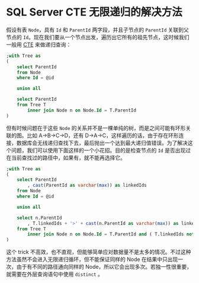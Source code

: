 # SQL Server CTE 无限递归的解决方法

假设有表 `Node`，具有 `Id` 和 `ParentId` 两字段，并且子节点的 `ParentId` 关联到父节点的 `Id`。现在我们要从一个节点出发，遍历出它所有的祖先节点，这时候我们一般用 [CTE](https://docs.microsoft.com/en-us/sql/t-sql/queries/with-common-table-expression-transact-sql) 来做递归查询：

```sql
;with Tree as
(
    select ParentId
    from Node
    where Id = @id

    union all

    select ParentId
    from Tree T
        inner join Node n on Node.Id = T.ParentId
)
```

但有时候问题在于这些 `Node` 的关系并不是一棵单纯的树，而是之间可能有环形关联的图。比如 A->B->C->D，还有 D->A->C，这样遍历的话，由于存在环形连接，数据库会无线递归查找下去，最后抛出一个达到最大递归值错误。为了解决这个问题，我们可以使用下面这样的一个小花招。目的是检查节点的 `Id` 是否出现过在当前查找过的路径中，如果有，就不能再选择它。

```sql
;with Tree as
(
	select ParentId
        , cast(ParentId as varchar(max)) as linkedIds
	from Node
    where Id = @id

    union all

    select n.ParentId
        , T.linkedIds + '>' + cast(n.ParentId as varchar(max)) as linkedIds
    from Tree T
		inner join Node n on Node.Id = T.ParentId and ( T.linkedIds not like '%'+ cast(n.ParentId as varchar(max)) + '%')
)
```

这个 trick 不高效，也不直观，但能够简单应对数据量不是太多的情况。不过这种方法虽然不会进入无限递归循环，但不能保证同样的 Node 在结果中只出现一次，由于有不同的路径通向同样的 Node，所以它会出现多次。若独一性很重要，就需要在外层查询语句中使用 `distinct` 。